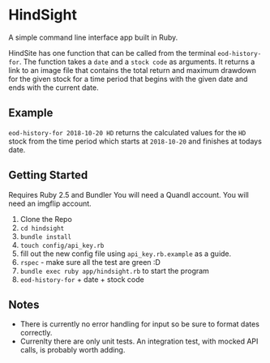 # HindSight
A simple command line interface app built in Ruby.

HindSite has one function that can be called from the terminal `eod-history-for`.  The function takes a `date` and a `stock code` as arguments.  It returns a link to an image file that contains the total return and maximum drawdown for the given stock for a time period that begins with the given date and ends with the current date.

## Example
`eod-history-for 2018-10-20 HD` returns the calculated values for the `HD` stock from the time period which starts at `2018-10-20` and finishes at todays date.

## Getting Started
Requires Ruby 2.5 and Bundler
You will need a Quandl account.
You will need an imgflip account.

1. Clone the Repo
2. `cd hindsight`
3. `bundle install`
4. `touch config/api_key.rb`
5. fill out the new config file using `api_key.rb.example` as a guide.
6. `rspec` - make sure all the test are green :D
7. `bundle exec ruby app/hindsight.rb` to start the program
8. `eod-history-for` + date + stock code

## Notes
* There is currently no error handling for input so be sure to format dates correctly.
* Currenlty there are only unit tests.  An integration test, with mocked API calls, is probably worth adding.

